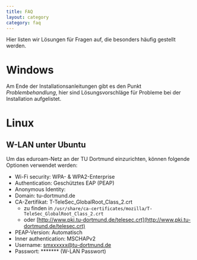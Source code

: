 ```yaml
---
title: FAQ
layout: category
category: faq
---
```


Hier listen wir Lösungen für Fragen auf, die besonders häufig gestellt werden.

# Windows
Am Ende der Installationsanleitungen gibt es den Punkt
*Problembehandlung*, hier sind Lösungsvorschläge für Probleme bei der Installation aufgelistet.

# Linux

## <a id="w-lan"></a>W-LAN unter Ubuntu

Um das eduroam-Netz an der TU Dortmund einzurichten, können folgende Optionen verwendet werden:
 - Wi-Fi security: WPA- & WPA2-Enterprise
 - Authentication: Geschütztes EAP (PEAP)
 - Anonymous Identity:  
 - Domain: tu-dortmund.de
 - CA-Zertifikat: T-TeleSec_GlobalRoot_Class_2.crt
    - zu finden in `/usr/share/ca-certificates/mozilla/T-TeleSec_GlobalRoot_Class_2.crt`
    - oder [http://www.pki.tu-dortmund.de/telesec.crt](http://www.pki.tu-dortmund.de/telesec.crt)
 - PEAP-Version: Automatisch
 - Inner authentication: MSCHAPv2
 - Username: smxxxxxx@tu-dortmund.de
 - Passwort: ******* (W-LAN Passwort)

